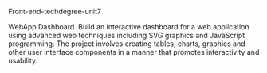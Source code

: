 Front-end-techdegree-unit7

WebApp Dashboard.
Build an interactive dashboard for a web application using advanced web techniques including SVG graphics and JavaScript programming. The project involves creating tables, charts, graphics and other user interface components in a manner that promotes interactivity and usability.

